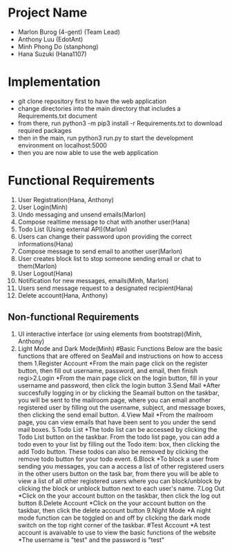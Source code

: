# Project Name
- Marlon Burog (4-gent) (Team Lead)
- Anthony Luu (EdotAnt)
- Minh Phong Do (stanphong)
- Hana Suzuki (Hana1107)

# Implementation
* git clone repository first to have the web application
* change directories into the main directory that includes a Requirements.txt document
* from there, run python3 -m pip3 install -r Requirements.txt to download required packages
* then in the main, run python3 run.py to start the development environment on localhost:5000
* then you are now able to use the web application

# Functional Requirements
1. User Registration(Hana, Anthony)
2. User Login(Minh)
3. Undo messaging and unsend emails(Marlon)
4. Compose realtime message to chat with another user(Hana)
5. Todo List (Using external API)(Marlon)
6. Users can change their password upon providing the correct informations(Hana)
7. Compose message to send email to another user(Marlon)
8. User creates block list to stop someone sending email or chat to them(Marlon)
9. User Logout(Hana)
10. Notification for new messages, emails(Minh, Marlon)
11. Users send message request to a designated recipient(Hana)
12. Delete account(Hana, Anthony)

## Non-functional Requirements
1. UI interactive interface (or using elements from bootstrap)(Minh, Anthony)
2. Light Mode and Dark Mode(Minh)
#Basic Functions
Below are the basic functions that are offered on SeaMail and instructions on how to access them
1.Register Account
        *From the main page click on the register button, then fill out username, password, and email, then finish regi>2.Login
        *From the main page click on the login button, fill in your username and password, then click the login button
3.Send Mail
        *After succesfully logging in or by clicking the Seamail button on the taskbar, you will be sent to the mailroom page, where you can email another registered user by filling out the username, subject, and message boxes, then clicking the send email button.
4.View Mail
	*From the mailroom page, you can view emails that have been sent to you under the send mail boxes.
5.Todo List
	*The todo list can be accessed by clicking the Todo List button on the taskbar. From the todo list page, you can add a todo even to your list by filling out the Todo item: box, then clicking the add Todo button. These todos can also be removed by clicking the remove todo button for your todo event.
6.Block 
	*To block a user from sending you messages, you can a access a list of other registered users in the other users button on the task bar, from there you will be able to view a list of all other registered users where you can block/unblock by clicking the block or unblock button next to each user's name.
7.Log Out
	*Click on the your account button on the taskbar, then click the log out button
8.Delete Account
	*Click on the your account button on the taskbar, then click the delete account button
9.Night Mode 
	*A night mode function can be toggled on and off by clicking the dark mode switch on the top right corner of the taskbar. 
#Test Account
*A test account is avaivable to use to view the basic functions of the website
*The username is "test" and the password is "test"

